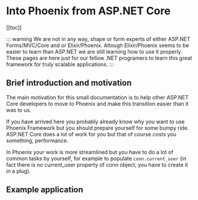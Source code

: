 # Into Phoenix from ASP.NET Core 
[[toc]]

::: warning
We are not in any way, shape or form experts of either ASP.NET Forms/MVC/Core and or Elixir/Phoenix. Altough Elixir/Phoenix seems to be easier to learn than ASP.NET we are still learning how to use it properly.  
These pages are here just for our fellow .NET programers to learn this great framework for truly scalable applications.
:::

## Brief introduction and motivation
The main motivation for this small documentation is to help other ASP.NET Core developers to move to Phoenix and make this transition easier than it was to us.

If you have arrived here you probably already know why you want to use Phoenix Framework but you should prepare yourself for some bumpy ride. ASP.NET Core does a lot of work for you but that of course costs you something, performance.

In Phoenix your work is more streamlined but you have to do a lot of common tasks by yourself, for example to populate ``conn.current_user`` (in fact there is no current_user property of conn object, you have to create it in a plug). 

## Example application
